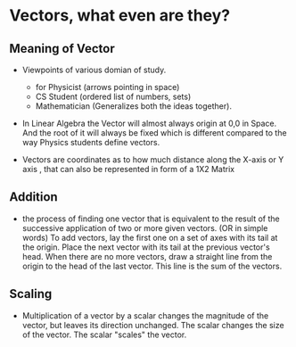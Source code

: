 # Vectors, what even are they?

## Meaning of Vector
* Viewpoints of various domian of study. 
    * for Physicist (arrows pointing in space)
    * CS Student (ordered list of numbers, sets) 
    * Mathematician (Generalizes both the ideas together).

* In Linear Algebra the Vector will almost always origin at 0,0 in Space. And the root of it will always be fixed which is different compared to the way Physics students define vectors.

*  Vectors are coordinates as to how much distance along the X-axis or Y axis , that can also be represented in form of a 1X2 Matrix

## Addition
* the process of finding one vector that is equivalent to the result of the successive application of two or more given vectors. (OR in simple words) To add vectors, lay the first one on a set of axes with its tail at the origin. Place the next vector with its tail at the previous vector's head. When there are no more vectors, draw a straight line from the origin to the head of the last vector. This line is the sum of the vectors.



## Scaling
* Multiplication of a vector by a scalar changes the magnitude of the vector, but leaves its direction unchanged. The scalar changes the size of the vector. The scalar "scales" the vector.